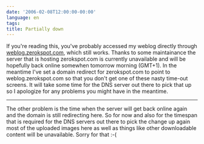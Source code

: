 ```yaml
---
date: '2006-02-08T12:00:00-00:00'
language: en
tags:
title: Partially down
---
```



If you're reading this, you've probably accessed my weblog directly through [weblog.zerokspot.com](http://weblog.zerokspot.com), which still works. Thanks to some maintainance the server that is hosting zerokspot.com is currently unavailable and will be hopefully back online somewhen tomorrow morning (GMT+1). In the meantime I've set a domain redirect for zerokspot.com to point to weblog.zerokspot.com so that you don't get one of these nasty time-out screens. It will take some time for the DNS server out there to pick that up so I apologize for any problems you might have in the meantime.

-------------------------------



The other problem is the time when the server will get back online again and the domain is still redirecting here. So for now and also for the timespan that is required for the DNS servers out there to pick the change up again most of the uploaded images here as well as things like other downloadable content will be unavailable. Sorry for that :-(